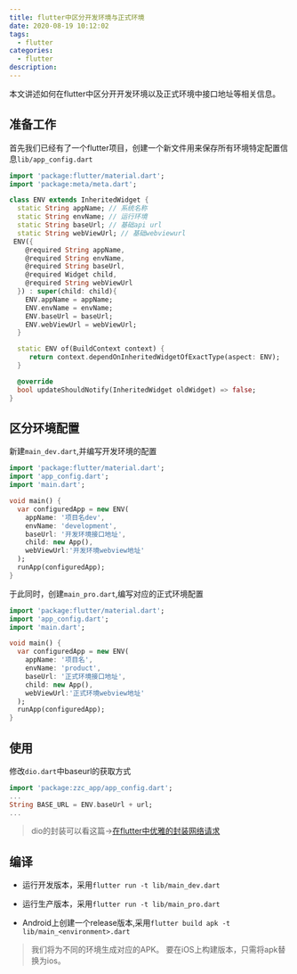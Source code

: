 ```yaml
---
title: flutter中区分开发环境与正式环境
date: 2020-08-19 10:12:02
tags:
  - flutter
categories:
  - flutter
description:
---
```


本文讲述如何在flutter中区分开开发环境以及正式环境中接口地址等相关信息。

<!-- more -->

## 准备工作

首先我们已经有了一个flutter项目，创建一个新文件用来保存所有环境特定配置信息`lib/app_config.dart`

```dart
import 'package:flutter/material.dart';
import 'package:meta/meta.dart';

class ENV extends InheritedWidget {
  static String appName; // 系统名称
  static String envName; // 运行环境
  static String baseUrl; // 基础api url
  static String webViewUrl; // 基础webviewurl
 ENV({
    @required String appName,
    @required String envName,
    @required String baseUrl,
    @required Widget child,
    @required String webViewUrl
  }) : super(child: child){
    ENV.appName = appName;
    ENV.envName = envName;
    ENV.baseUrl = baseUrl;
    ENV.webViewUrl = webViewUrl;
  }

  static ENV of(BuildContext context) {
     return context.dependOnInheritedWidgetOfExactType(aspect: ENV);
  }

  @override
  bool updateShouldNotify(InheritedWidget oldWidget) => false;
}
```

## 区分环境配置

新建`main_dev.dart`,并编写开发环境的配置
```dart
import 'package:flutter/material.dart';
import 'app_config.dart';
import 'main.dart';

void main() {
  var configuredApp = new ENV(
    appName: '项目名dev',
    envName: 'development',
    baseUrl: '开发环境接口地址',
    child: new App(),
    webViewUrl:'开发环境webview地址'
  );
  runApp(configuredApp);
}
```
于此同时，创建`main_pro.dart`,编写对应的正式环境配置
```dart
import 'package:flutter/material.dart';
import 'app_config.dart';
import 'main.dart';

void main() {
  var configuredApp = new ENV(
    appName: '项目名',
    envName: 'product',
    baseUrl: '正式环境接口地址',
    child: new App(),
    webViewUrl:'正式环境webview地址'
  );
  runApp(configuredApp);
}
```

## 使用

修改`dio.dart`中baseurl的获取方式
```dart
import 'package:zzc_app/app_config.dart';
...
String BASE_URL = ENV.baseUrl + url;
...
```
> dio的封装可以看这篇->[在flutter中优雅的封装网络请求](https://qytayh.github.io/2020/08/%E5%9C%A8flutter%E4%B8%AD%E4%BC%98%E9%9B%85%E7%9A%84%E5%B0%81%E8%A3%85%E7%BD%91%E7%BB%9C%E8%AF%B7%E6%B1%82/)

## 编译

- 运行开发版本，采用`flutter run -t lib/main_dev.dart`

- 运行生产版本，采用`flutter run -t lib/main_pro.dart`

- Android上创建一个release版本,采用`flutter build apk -t lib/main_<environment>.dart`

> 我们将为不同的环境生成对应的APK。 要在iOS上构建版本，只需将apk替换为ios。


<!-- markdownlint-disable MD041 MD002--> 
